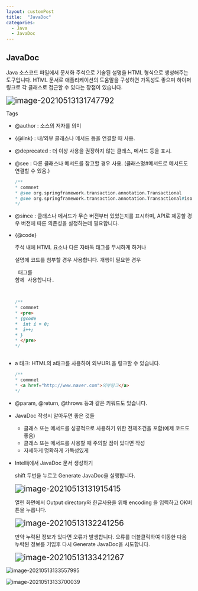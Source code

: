 ```yaml
---
layout: customPost
title:  "JavaDoc"
categories: 
  - Java
  - JavaDoc
---
```

## JavaDoc

Java 소스코드 파일에서 문서화 주석으로 기술된 설명을 HTML 형식으로 생성해주는 도구입니다. HTML 문서로 애플리케이션의 도움말을 구성하면 가독성도 좋으며 하이퍼링크로 각 클래스로 접근할 수 있다는 장점이 있습니다.

<img src="https://cdn.jsdelivr.net/gh/donghyeok-dev/donghyeok-dev.github.io@master/assets/images/posts/image-20210513131747792.png" alt="image-20210513131747792" style="zoom:150%;" />

Tags

- @author : 소스의 저자를 의미

- {@link} : 내/외부 클래스나 메서드 등을 연결할 때 사용.

- @deprecated :   더 이상 사용을 권장하지 않는 클래스, 메서드 등을 표시.

- @see : 다른 클래스나 메서드를 참고할 경우 사용. (클래스명#메서드로 메서드도 연결할 수 있음.)

  ```java
  /**
  * commnet
  * @see org.springframework.transaction.annotation.Transactional
  * @see org.springframework.transaction.annotation.Transactional#isolation
  */
  ```

- @since : 클래스나 메서드가 무슨 버전부터 있었는지를 표시하며, API로 제공할 경우 버전에 따른 의존성을 설정하는데 필요합니다.

- {@code}

  주석 내에 HTML 요소나 다른 자바독 태그를 무시하게 하거나 

  설명에 코드를 첨부할 경우 사용합니다. 개행이 필요한 경우 <pre> 태그를 함께 사용합니다.

  ```java
  /**
  * commnet
  * <pre>
  * {@code
  *  int i = 0;
  *  i++;
  * }
  * </pre>
  */
  ```

- a 태크: HTML의 a태크를 사용하여 외부URL을 링크할 수 있습니다.

  ```java
  /**
  * commnet
  * <a href="http://www.naver.com">외부링크</a>
  */
  ```

- @param, @return, @throws 등과 같은 키워드도 있습니다.

- JavaDoc 작성시 알아두면 좋은 것들
  - 클래스 또는 메서드를 성공적으로 사용하기 위한 전제조건을 포함(예제 코드도 좋음)
  - 클래스 또는 메서드를 사용할 때 주의할 점이 있다면 작성
  - 자세하게 명확하게 가독성있게

- Intellij에서 JavaDoc 문서 생성하기

  shift 두번을 누르고 Generate JavaDoc을 실행합니다.

  <img src="https://cdn.jsdelivr.net/gh/donghyeok-dev/donghyeok-dev.github.io@master/assets/images/posts/image-20210513131915415.png" alt="image-20210513131915415" style="zoom:150%;" />

  

  열린 화면에서 Output directory와 한글사용을 위해 encoding 을 입력하고 OK버튼을 누릅니다.

  <img src="https://cdn.jsdelivr.net/gh/donghyeok-dev/donghyeok-dev.github.io@master/assets/images/posts/image-20210513132241256.png" alt="image-20210513132241256" style="zoom:150%;" />

  만약 누락된 정보가 있다면 오류가 발생합니다. 오류를 더블클릭하여 이동한 다음 누락된 정보를 기입후 다시 Generate JavaDoc을 시도합니다.

  <img src="https://cdn.jsdelivr.net/gh/donghyeok-dev/donghyeok-dev.github.io@master/assets/images/posts/image-20210513133421267.png" alt="image-20210513133421267" style="zoom:150%;" />

![image-20210513133557995](https://cdn.jsdelivr.net/gh/donghyeok-dev/donghyeok-dev.github.io@master/assets/images/posts/image-20210513133557995.png)

![image-20210513133700039](https://cdn.jsdelivr.net/gh/donghyeok-dev/donghyeok-dev.github.io@master/assets/images/posts/image-20210513133700039.png)